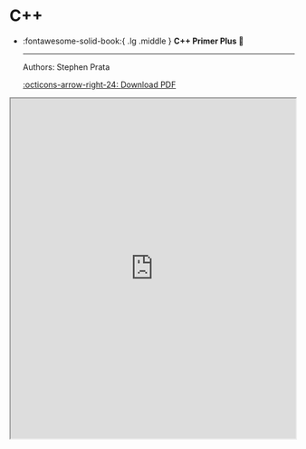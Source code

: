 # C++

<div class="grid cards" markdown>

-   :fontawesome-solid-book:{ .lg .middle } __C++ Primer Plus 🎯__

    ---
    Authors: Stephen Prata

    [:octicons-arrow-right-24: <a href="http://www.cuishuaiwen.com:7500/CODING/C-C++/C++/C++.Primer.Plus.6th.Edition.Oct.2011.pdf" target="_blank"> Download PDF </a>](#)

</div>

<iframe src="http://www.cuishuaiwen.com:7500/CODING/C-C++/C++/C++.Primer.Plus.6th.Edition.Oct.2011.pdf" width="100%" height="600px"></iframe>
